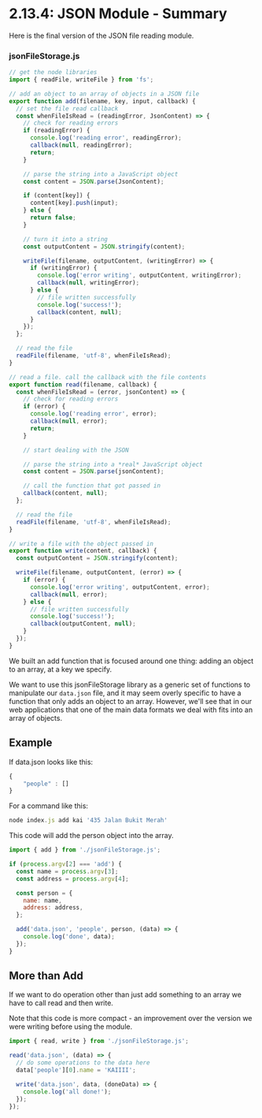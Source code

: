 # 2.13.4: JSON Module - Summary

Here is the final version of the JSON file reading module.

### jsonFileStorage.js

```javascript
// get the node libraries
import { readFile, writeFile } from 'fs';

// add an object to an array of objects in a JSON file
export function add(filename, key, input, callback) {
  // set the file read callback
  const whenFileIsRead = (readingError, JsonContent) => {
    // check for reading errors
    if (readingError) {
      console.log('reading error', readingError);
      callback(null, readingError);
      return;
    }

    // parse the string into a JavaScript object
    const content = JSON.parse(JsonContent);

    if (content[key]) {
      content[key].push(input);
    } else {
      return false;
    }

    // turn it into a string
    const outputContent = JSON.stringify(content);

    writeFile(filename, outputContent, (writingError) => {
      if (writingError) {
        console.log('error writing', outputContent, writingError);
        callback(null, writingError);
      } else {
        // file written successfully
        console.log('success!');
        callback(content, null);
      }
    });
  };

  // read the file
  readFile(filename, 'utf-8', whenFileIsRead);
}

// read a file. call the callback with the file contents
export function read(filename, callback) {
  const whenFileIsRead = (error, jsonContent) => {
    // check for reading errors
    if (error) {
      console.log('reading error', error);
      callback(null, error);
      return;
    }

    // start dealing with the JSON

    // parse the string into a *real* JavaScript object
    const content = JSON.parse(jsonContent);

    // call the function that got passed in
    callback(content, null);
  };

  // read the file
  readFile(filename, 'utf-8', whenFileIsRead);
}

// write a file with the object passed in
export function write(content, callback) {
  const outputContent = JSON.stringify(content);

  writeFile(filename, outputContent, (error) => {
    if (error) {
      console.log('error writing', outputContent, error);
      callback(null, error);
    } else {
      // file written successfully
      console.log('success!');
      callback(outputContent, null);
    }
  });
}
```

We built an add function that is focused around one thing: adding an object to an array, at a key we specify.

We want to use this jsonFileStorage library as a generic set of functions to manipulate our `data.json` file, and it may seem overly specific to have a function that only adds an object to an array. However, we'll see that in our web applications that one of the main data formats we deal with fits into an array of objects.

## Example

If data.json looks like this:

```javascript
{
    "people" : []
}
```

For a command like this:

```javascript
node index.js add kai '435 Jalan Bukit Merah'
```

This code will add the person object into the array.

```javascript
import { add } from './jsonFileStorage.js';

if (process.argv[2] === 'add') {
  const name = process.argv[3];
  const address = process.argv[4];

  const person = {
    name: name,
    address: address,
  };

  add('data.json', 'people', person, (data) => {
    console.log('done', data);
  });
}
```

## More than Add

If we want to do operation other than just add something to an array we have to call read and then write.

Note that this code is more compact - an improvement over the version we were writing before using the module.

```javascript
import { read, write } from './jsonFileStorage.js';

read('data.json', (data) => {
  // do some operations to the data here
  data['people'][0].name = 'KAIIII';

  write('data.json', data, (doneData) => {
    console.log('all done!');
  });
});
```

